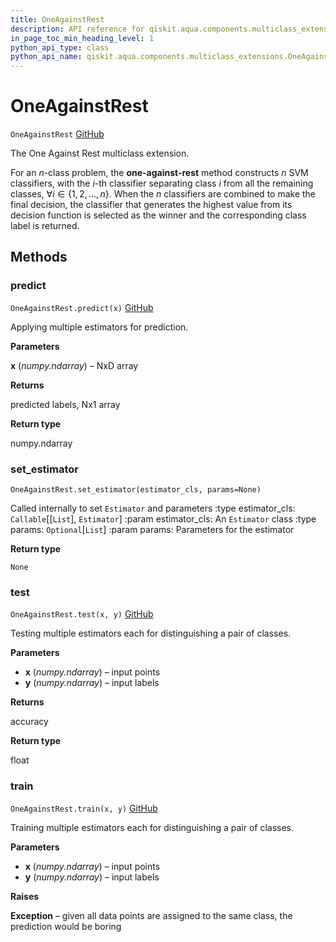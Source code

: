 ```yaml
---
title: OneAgainstRest
description: API reference for qiskit.aqua.components.multiclass_extensions.OneAgainstRest
in_page_toc_min_heading_level: 1
python_api_type: class
python_api_name: qiskit.aqua.components.multiclass_extensions.OneAgainstRest
---
```


# OneAgainstRest

<span id="qiskit.aqua.components.multiclass_extensions.OneAgainstRest" />

`OneAgainstRest` [GitHub](https://github.com/qiskit-community/qiskit-aqua/tree/stable/0.7/qiskit/aqua/components/multiclass_extensions/one_against_rest.py "view source code")

The One Against Rest multiclass extension.

For an $n$-class problem, the **one-against-rest** method constructs $n$ SVM classifiers, with the $i$-th classifier separating class $i$ from all the remaining classes, $\forall i \in \{1, 2, \ldots, n\}$. When the $n$ classifiers are combined to make the final decision, the classifier that generates the highest value from its decision function is selected as the winner and the corresponding class label is returned.

## Methods

### predict

<span id="qiskit.aqua.components.multiclass_extensions.OneAgainstRest.predict" />

`OneAgainstRest.predict(x)` [GitHub](https://github.com/qiskit-community/qiskit-aqua/tree/stable/0.7/qiskit/aqua/components/multiclass_extensions/one_against_rest.py "view source code")

Applying multiple estimators for prediction.

**Parameters**

**x** (*numpy.ndarray*) – NxD array

**Returns**

predicted labels, Nx1 array

**Return type**

numpy.ndarray

### set\_estimator

<span id="qiskit.aqua.components.multiclass_extensions.OneAgainstRest.set_estimator" />

`OneAgainstRest.set_estimator(estimator_cls, params=None)`

Called internally to set `Estimator` and parameters :type estimator\_cls: `Callable`\[\[`List`], `Estimator`] :param estimator\_cls: An `Estimator` class :type params: `Optional`\[`List`] :param params: Parameters for the estimator

**Return type**

`None`

### test

<span id="qiskit.aqua.components.multiclass_extensions.OneAgainstRest.test" />

`OneAgainstRest.test(x, y)` [GitHub](https://github.com/qiskit-community/qiskit-aqua/tree/stable/0.7/qiskit/aqua/components/multiclass_extensions/one_against_rest.py "view source code")

Testing multiple estimators each for distinguishing a pair of classes.

**Parameters**

*   **x** (*numpy.ndarray*) – input points
*   **y** (*numpy.ndarray*) – input labels

**Returns**

accuracy

**Return type**

float

### train

<span id="qiskit.aqua.components.multiclass_extensions.OneAgainstRest.train" />

`OneAgainstRest.train(x, y)` [GitHub](https://github.com/qiskit-community/qiskit-aqua/tree/stable/0.7/qiskit/aqua/components/multiclass_extensions/one_against_rest.py "view source code")

Training multiple estimators each for distinguishing a pair of classes.

**Parameters**

*   **x** (*numpy.ndarray*) – input points
*   **y** (*numpy.ndarray*) – input labels

**Raises**

**Exception** – given all data points are assigned to the same class, the prediction would be boring

